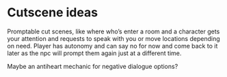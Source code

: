 # Cutscene ideas
Promptable cut scenes, like where who’s enter a room and a character gets your attention and requests to speak with you or move locations depending on need. Player has autonomy and can say no for now and come back to it later as the npc will prompt them again just at a different time.

Maybe an antiheart mechanic for negative dialogue options?